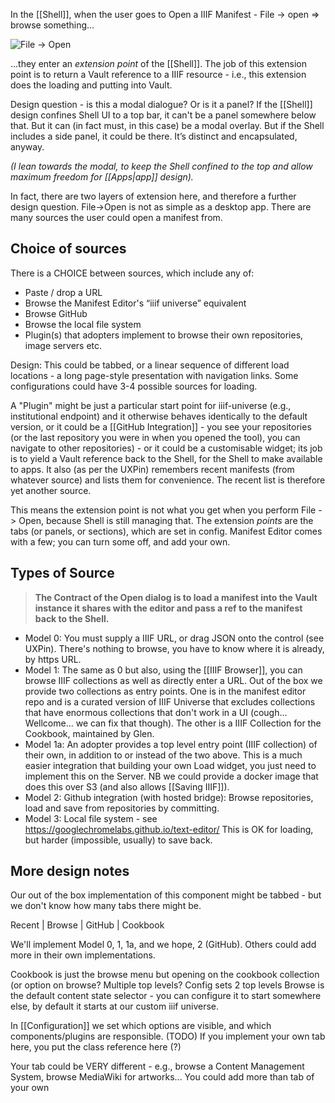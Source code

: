 In the [[Shell]], when the user goes to Open a IIIF Manifest - File -> open => browse something...

![File -> Open](https://user-images.githubusercontent.com/1443575/151701626-2eaad193-ae4d-4ceb-b521-97316ddd6dc5.png)

...they enter an _extension point_ of the [[Shell]]. The job of this extension point is to return a Vault reference to a IIIF resource - i.e., this extension does the loading and putting into Vault.

Design question - is this a modal dialogue? Or is it a panel? If the [[Shell]] design confines Shell UI to a top bar, it can't be a panel somewhere below that. But it can (in fact must, in this case) be a modal overlay. But if the Shell includes a side panel, it could be there. It’s distinct and encapsulated, anyway.

_(I lean towards the modal, to keep the Shell confined to the top and allow maximum freedom for [[Apps|app]] design)._

In fact, there are two layers of extension here, and therefore a further design question.
File->Open is not as simple as a desktop app. There are many sources the user could open a manifest from.

## Choice of sources

There is a CHOICE between sources, which include any of:

 - Paste / drop a URL
 - Browse the Manifest Editor's “iiif universe” equivalent
 - Browse GitHub
 - Browse the local file system
 - Plugin(s) that adopters implement to browse their own repositories, image servers etc.

Design: This could be tabbed, or a linear sequence of different load locations - a long page-style presentation with navigation links. Some configurations could have 3-4 possible sources for loading.

A "Plugin" might be just a particular start point for iiif-universe (e.g., institutional endpoint) and it otherwise behaves identically to the default version, or it could be a [[GitHub Integration]] - you see your repositories (or the last repository you were in when you opened the tool), you can navigate to other repositories) - or it could be a customisable widget; its job is to yield a Vault reference back to the Shell, for the Shell to make available to apps. It also (as per the UXPin) remembers recent manifests (from whatever source) and lists them for convenience. The recent list is therefore yet another source.

This means the extension point is not what you get when you perform File -> Open, because Shell is still managing that. The extension *points* are the tabs (or panels, or sections), which are set in config. Manifest Editor comes with a few; you can turn some off, and add your own.

## Types of Source

> **The Contract of the Open dialog is to load a manifest into the Vault instance it shares with the editor and pass a ref to the manifest back to the Shell.**

* Model 0: You must supply a IIIF URL, or drag JSON onto the control (see UXPin). There's nothing to browse, you have to know where it is already, by https URL.
* Model 1: The same as 0 but also, using the [[IIIF Browser]], you can browse IIIF collections as well as directly enter a URL. Out of the box we provide two collections as entry points. One is in the manifest editor repo and is a curated version of IIIF Universe that excludes collections that have enormous collections that don't work in a UI (cough... Wellcome... we can fix that though). The other is a IIIF Collection for the Cookbook, maintained by Glen.
* Model 1a: An adopter provides a top level entry point (IIIF collection) of their own, in addition to or instead of the two above. This is a much easier integration that building your own Load widget, you just need to implement this on the Server. NB we could provide a docker image that does this over S3 (and also allows [[Saving IIIF]]).
* Model 2: Github integration (with hosted bridge): Browse repositories, load and save from repositories by committing.
* Model 3: Local file system - see https://googlechromelabs.github.io/text-editor/ This is OK for loading, but harder (impossible, usually) to save back.

## More design notes

Our out of the box implementation of this component might be tabbed - but we don't know how many tabs there might be. 

Recent | Browse | GitHub | Cookbook

We'll implement Model 0, 1, 1a, and we hope, 2 (GitHub). Others could add more in their own implementations.

Cookbook is just the browse menu but opening on the cookbook collection (or option on browse? Multiple top levels? Config sets 2 top levels
Browse is the default content state selector - you can configure it to start somewhere else, by default it starts at our custom iiif universe. 

In [[Configuration]] we set which options are visible, and which components/plugins are responsible. (TODO)
If you implement your own tab here, you put the class reference here (?)

Your tab could be VERY different - e.g., browse a Content Management System, browse MediaWiki for artworks... 
You could add more than tab of your own


